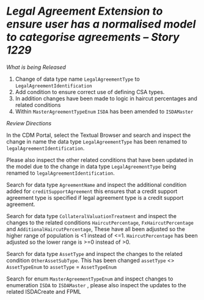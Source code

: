 # *Legal Agreement Extension to ensure user has a normalised model to categorise agreements – Story 1229*

_What is being Released_

1.	Change of data type name `LegalAgreementType` to `LegalAgreementIdentification` 
2.	Add condition to ensure correct use of defining CSA types.
3.	In addition changes have been made to logic in haircut percentages and related conditions 
4.	Within `MasterAgreementTypeEnum` `ISDA` has been amended to `ISDAMaster`

_Review Directions_

In the CDM Portal, select the Textual Browser and search and inspect the change in name the data type `LegalAgreementType` has been renamed to `legalAgreementIdentification`. 

Please also inspect the other related conditions that have been updated in the model due to the change in data type `LegalAgreementType` being  renamed to `legalAgreementIdentification`.

Search for data type `AgreementName` and inspect the additional condition added for `creditSupportAgreement` this ensures that a credit support agreement type is specified if legal agreement type is a credit support agreement.

Search for data type `CollateralValuationTreatment` and inspect the changes to the related conditions `HaircutPercentage`, `FxHaircutPercentage` and `AdditionalHaircutPercentage`, These have all been adjusted so the higher range of population is <1 instead of <=1. `HaircutPercentage` has been adjusted so the lower range is >=0 instead of >0.

Search for data type `AssetType` and inspect the changes to the related condition `OtherAssetSubType`. This has been changed `assetType` <> `AssetTypeEnum` to `assetType` = `AssetTypeEnum`

Search for enum `MasterAgreementTypeEnum` and inspect changes to enumeration `ISDA` to `ISDAMaster` , please also inspect the updates to the related ISDACreate and FPML

